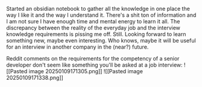 Started an obsidian notebook to gather all the knowledge in one place the way I like it and the way I understand it. There's a shit ton of information and I am not sure I have enough time and mental energy to learn it all. The discrepancy between the reality of the everyday job and the interview knowledge requirements is pissing me off. Still. Looking forward to learn something new, maybe even interesting. Who knows, maybe it will be useful for an interview in another company in the (near?) future.

Reddit comments on the requirements for the competency of a senior developer don't seem like something you'll be asked at a job interview:
![[Pasted image 20250109171305.png]]
![[Pasted image 20250109171338.png]]